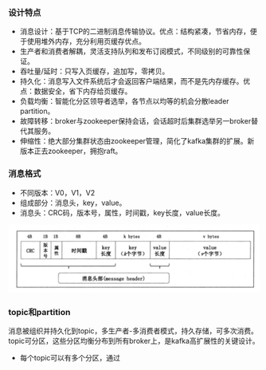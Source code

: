 ### 设计特点
- 消息设计：基于TCP的二进制消息传输协议。优点：结构紧凑，节省内存，便于使用堆外内存，充分利用页缓存优点。
- 生产者和消费者解耦，灵活支持队列和发布订阅模式，不同级别的可靠性保证。
- 吞吐量/延时：只写入页缓存，追加写，零拷贝。
- 持久化：消息写入文件系统后才会返回客户端结果，而不是先内存缓存。优点：数据安全，省下内存给页缓存。
- 负载均衡：智能化分区领导者选举，各节点以均等的机会分散leader partition。
- 故障转移：broker与zookeeper保持会话，会话超时后集群选举另一broker替代其服务。
- 伸缩性：绝大部分集群状态由zookeeper管理，简化了kafka集群的扩展。新版本正去zookeeper，拥抱raft。

### 消息格式
- 不同版本：V0，V1，V2
- 组成部分：消息头，key，value。
- 消息头：CRC码，版本号，属性，时间戳，key长度，value长度。

![](img/kafka-msg.png)

### topic和partition
消息被组织并持久化到topic，多生产者-多消费者模式，持久存储，可多次消费。topic可分区，这些分区均衡分布到所有broker上，是kafka高扩展性的关键设计。

- 每个topic可以有多个分区，通过 
